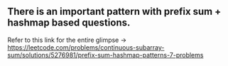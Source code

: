 ## There is an important pattern with prefix sum + hashmap based questions. 

Refer to this link for the entire glimpse -> https://leetcode.com/problems/continuous-subarray-sum/solutions/5276981/prefix-sum-hashmap-patterns-7-problems 
